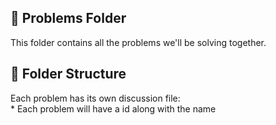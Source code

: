 ## 📝 Problems Folder

This folder contains all the problems we'll be solving together.

## 📂 Folder Structure

Each problem has its own discussion file:                                                                                                                           
           * Each problem will have a id along with the name


